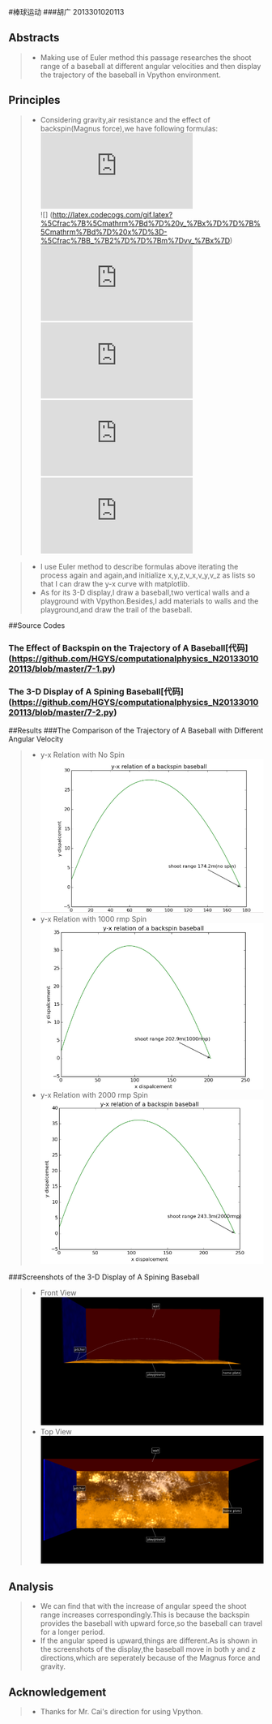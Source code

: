 #棒球运动
###胡广 2013301020113
##  Abstracts
>- Making use of Euler method this passage researches the shoot range of a baseball at different angular velocities and then display the trajectory of the baseball in Vpython environment.

##  Principles
>- Considering gravity,air resistance and the effect of backspin(Magnus force),we have following formulas:
       <br />    ![](http://latex.codecogs.com/gif.latex?%5Cfrac%7B%5Cmathrm%7Bd%7D%20x%7D%7B%5Cmathrm%7Bd%7D%20x%7D%3Dv_%7Bx%7D)
       <br />    ![] (http://latex.codecogs.com/gif.latex?%5Cfrac%7B%5Cmathrm%7Bd%7D%20v_%7Bx%7D%7D%7B%5Cmathrm%7Bd%7D%20x%7D%3D-%5Cfrac%7BB_%7B2%7D%7D%7Bm%7Dvv_%7Bx%7D)
       <br />    ![](http://latex.codecogs.com/gif.latex?%5Cfrac%7B%5Cmathrm%7Bd%7D%20%7By%7D%7D%7B%5Cmathrm%7Bd%7D%20t%7D%3Dv_%7By%7D)
       <br />    ![](http://latex.codecogs.com/gif.latex?%5Cfrac%7B%5Cmathrm%7Bd%7D%20v_%7By%7D%7D%7B%5Cmathrm%7Bd%7D%20x%7D%3D-g)
       <br />    ![](http://latex.codecogs.com/gif.latex?%5Cfrac%7B%5Cmathrm%7Bd%7D%20%7Bz%7D%7D%7B%5Cmathrm%7Bd%7D%20t%7D%3Dv_%7Bz%7D)
       <br />    ![](http://latex.codecogs.com/gif.latex?%5Cfrac%7B%5Cmathrm%7Bd%7D%20v_%7Bz%7D%7D%7B%5Cmathrm%7Bd%7D%20x%7D%3D-%5Cfrac%7BS_%7B0%7D%7D%7Bm%7D%5Comega%20v_%7Bx%7D)
    
  >- I use Euler method to describe formulas above iterating the process again and again,and initialize x,y,z,v_x,v_y,v_z as lists so that I can draw the y-x curve with matplotlib.
  >- As for its 3-D display,I draw a baseball,two vertical walls and a playground with Vpython.Besides,I add materials to walls and the playground,and draw the trail of the baseball.

##Source Codes
###   The Effect of Backspin on the Trajectory of A Baseball[代码] (https://github.com/HGYS/computationalphysics_N2013301020113/blob/master/7-1.py)
###   The 3-D Display of A Spining Baseball[代码]  (https://github.com/HGYS/computationalphysics_N2013301020113/blob/master/7-2.py)
  
  
##Results
###The Comparison of the Trajectory of A Baseball with Different Angular Velocity
>- y-x Relation with No Spin
   ![代码](https://github.com/HGYS/computationalphysics_N2013301020113/blob/master/7-3.png)
>- y-x Relation with 1000 rmp Spin
   ![代码](https://github.com/HGYS/computationalphysics_N2013301020113/blob/master/7-4.png)
>- y-x Relation with 2000 rmp Spin
   ![代码](https://github.com/HGYS/computationalphysics_N2013301020113/blob/master/7-5.png)
   
###Screenshots of the 3-D Display of A Spining Baseball
>- Front View
  ![代码](https://github.com/HGYS/computationalphysics_N2013301020113/blob/master/7-6.png)
>- Top View
  ![代码](https://github.com/HGYS/computationalphysics_N2013301020113/blob/master/7-7.png)
  
## Analysis
>- We can find that with the increase of angular speed the shoot range increases correspondingly.This is because the backspin provides the baseball with upward force,so the baseball can travel for a longer period.
>- If the angular speed is upward,things are different.As is shown in the screenshots of the display,the baseball move in both  y and z directions,which are seperately because of the Magnus force and gravity.

## Acknowledgement
>- Thanks for Mr. Cai's direction for using Vpython.
